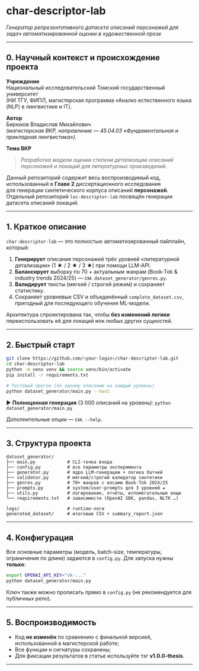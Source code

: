 # char-descriptor-lab  
*Генератор репрезентативного датасета описаний персонажей для задач
автоматизированной оценки в художественной прозе*  

---

## 0. Научный контекст и происхождение проекта

**Учреждение**  
Национальный исследовательский Томский государственный университет  
(НИ ТГУ, ФИПЛ, магистерская программа «Анализ естественного языка (NLP) в лингвистике и IT).

**Автор**  
Бирюков Владислав Михайлович  
*(магистерская ВКР, направление — 45.04.03 «Фундаментальная и прикладная
лингвистика»).*

**Тема ВКР**  
> *Разработка модели оценки степени детализации описаний персонажей и
> локаций для литературных произведений.*

Данный репозиторий содержит весь воспроизводимый код,
использованный в **Главе 2** диссертационного исследования  
для генерации синтетического корпуса описаний **персонажей**.  
Отдельный репозиторий `loc-descriptor-lab` посвящён генерации датасета
описаний локаций.

---

## 1. Краткое описание

`char-descriptor-lab` — это полностью автоматизированный пайплайн,
который:

1. **Генерирует** описания персонажей трёх уровней «литературной
   детализации» (1 ★ / 2 ★ / 3 ★) при помощи LLM-API.
2. **Балансирует** выборку по 70 + актуальным жанрам (Book-Tok &
   industry trends 2024/25) ― см. `dataset_generator/genres.py`.
3. **Валидирует** тексты (мягкий / строгий режим) и сохраняет
   статистику.
4. Сохраняет уровневые CSV и объединённый
   `complete_dataset.csv`, пригодный для последующего обучения ML-модели.

Архитектура спроектирована так, чтобы **без изменений логики**
переиспользовать её для локаций или любых других сущностей.

---

## 2. Быстрый старт

```bash
git clone https://github.com/<your-login>/char-descriptor-lab.git
cd char-descriptor-lab
python -m venv venv && source venv/bin/activate
pip install -r requirements.txt

# Тестовый прогон (по одному описанию на каждый уровень)
python dataset_generator/main.py --test
````

▶️ **Полноценная генерация** (3 000 описаний на уровень):
`python dataset_generator/main.py`

Дополнительные опции — см. `--help`.

---

## 3. Структура проекта

```
dataset_generator/
├── main.py            # CLI-точка входа
├── config.py          # все параметры эксперимента
├── generator.py       # ядро LLM-генерации + логика батчей
├── validator.py       # мягкий/строгий валидатор синтетики
├── genres.py          # 70+ жанров с весами Book-Tok 2024/25
├── prompts.py         # system/user-prompts для 3 уровней ★
├── utils.py           # логирование, отчёты, вспомогательные вещи
└── requirements.txt   # зависимости (OpenAI SDK, pandas, NLTK …)

logs/                  # runtime-логи
generated_dataset/     # итоговые CSV + summary_report.json
```

---

## 4. Конфигурация

Все основные параметры (модель, batch-size, температуры, ограничения по
длине) задаются в `config.py`.
Для запуска нужны **только**:

```bash
export OPENAI_API_KEY="sk-..."
python dataset_generator/main.py
```

Ключ также можно прописать прямо в `config.py` (не рекомендуется для
публичных репо).

---

## 5. Воспроизводимость

* Код **не изменён** по сравнению с финальной версией,
  использованной в магистерской работе;
* Все функции и сигнатуры сохранены;
* Для фиксации результатов в статье используйте тэг
  **v1.0.0-thesis**.

---

